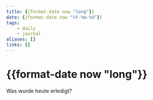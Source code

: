 ```yaml
---
title: {{format-date now "long"}}
date: {{format-date now "%Y-%m-%d"}}
tags:
    - daily
    - journal
aliases: []
links: []
---
```

# {{format-date now "long"}}

Was wurde heute erledigt?
